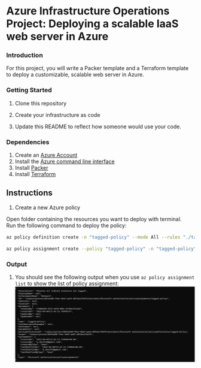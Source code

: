# Azure Infrastructure Operations Project: Deploying a scalable IaaS web server in Azure

### Introduction

For this project, you will write a Packer template and a Terraform template to deploy a customizable, scalable web server in Azure.

### Getting Started

1. Clone this repository

2. Create your infrastructure as code

3. Update this README to reflect how someone would use your code.

### Dependencies

1. Create an [Azure Account](https://portal.azure.com)
2. Install the [Azure command line interface](https://docs.microsoft.com/en-us/cli/azure/install-azure-cli?view=azure-cli-latest)
3. Install [Packer](https://www.packer.io/downloads)
4. Install [Terraform](https://www.terraform.io/downloads.html)

## Instructions
1. Create a new Azure policy

Open folder containing the resources you want to deploy with terminal.\
Run the following command to deploy the policy:

```bash
az policy definition create -n "tagged-policy" --mode All --rules "./tagging-policy.rules.json" --description "Ensures all indexed resources are tagged"
```
```bash
az policy assignment create --policy "tagged-policy" -n "tagged-policy" --description "Ensures all indexed resources are tagged"
```
### Output
1. You should see the following output when you use `az policy assignment list` to show the list of policy assignment:
![list policy assignment](assets/tagged-policy.png)